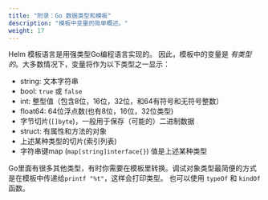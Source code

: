 ```yaml
---
title: "附录：Go 数据类型和模板"
description: "模板中变量的简单概述。"
weight: 17
---
```


Helm 模板语言是用强类型Go编程语言实现的。 因此，模板中的变量是 _有类型的_。大多数情况下，变量将作为以下类型之一显示：

- string: 文本字符串
- bool: `true` 或 `false`
- int: 整型值（包含8位，16位，32位，和64有符号和无符号整数）
- float64: 64位浮点数(也有8位，16位，32位类型)
- 字节切片(`[]byte`)，一般用于保存（可能的）二进制数据
- struct: 有属性和方法的对象
- 上述某种类型的切片(索引列表)
- 字符串键map (`map[string]interface{}`) 值是上述某种类型

Go里面有很多其他类型，有时你需要在模板里转换。调试对象类型最简便的方式是在模板中传递给`printf "%t"`，这样会打印类型。
也可以使用 `typeOf` 和 `kindOf` 函数。
